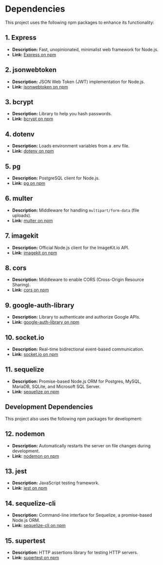 # Dependencies

This project uses the following npm packages to enhance its functionality:

## 1. Express

- **Description:** Fast, unopinionated, minimalist web framework for Node.js.
- **Link:** [Express on npm](https://www.npmjs.com/package/express)

## 2. jsonwebtoken

- **Description:** JSON Web Token (JWT) implementation for Node.js.
- **Link:** [jsonwebtoken on npm](https://www.npmjs.com/package/jsonwebtoken)

## 3. bcrypt

- **Description:** Library to help you hash passwords.
- **Link:** [bcrypt on npm](https://www.npmjs.com/package/bcrypt)

## 4. dotenv

- **Description:** Loads environment variables from a .env file.
- **Link:** [dotenv on npm](https://www.npmjs.com/package/dotenv)

## 5. pg

- **Description:** PostgreSQL client for Node.js.
- **Link:** [pg on npm](https://www.npmjs.com/package/pg)

## 6. multer

- **Description:** Middleware for handling `multipart/form-data` (file uploads).
- **Link:** [multer on npm](https://www.npmjs.com/package/multer)

## 7. imagekit

- **Description:** Official Node.js client for the ImageKit.io API.
- **Link:** [imagekit on npm](https://www.npmjs.com/package/imagekit)

## 8. cors

- **Description:** Middleware to enable CORS (Cross-Origin Resource Sharing).
- **Link:** [cors on npm](https://www.npmjs.com/package/cors)

## 9. google-auth-library

- **Description:** Library to authenticate and authorize Google APIs.
- **Link:** [google-auth-library on npm](https://www.npmjs.com/package/google-auth-library)

## 10. socket.io

- **Description:** Real-time bidirectional event-based communication.
- **Link:** [socket.io on npm](https://www.npmjs.com/package/socket.io)

## 11. sequelize

- **Description:** Promise-based Node.js ORM for Postgres, MySQL, MariaDB, SQLite, and Microsoft SQL Server.
- **Link:** [sequelize on npm](https://www.npmjs.com/package/sequelize)

## Development Dependencies

This project also uses the following npm packages for development:

## 12. nodemon

- **Description:** Automatically restarts the server on file changes during development.
- **Link:** [nodemon on npm](https://www.npmjs.com/package/nodemon)

## 13. jest

- **Description:** JavaScript testing framework.
- **Link:** [jest on npm](https://www.npmjs.com/package/jest)

## 14. sequelize-cli

- **Description:** Command-line interface for Sequelize, a promise-based Node.js ORM.
- **Link:** [sequelize-cli on npm](https://www.npmjs.com/package/sequelize-cli)

## 15. supertest

- **Description:** HTTP assertions library for testing HTTP servers.
- **Link:** [supertest on npm](https://www.npmjs.com/package/supertest)
